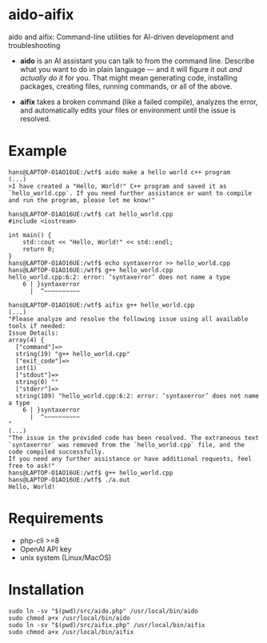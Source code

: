 # aido-aifix
aido and aifix: Command-line utilities for AI-driven development and troubleshooting

- **aido** is an AI assistant you can talk to from the command line. Describe what you want to do in plain language — and it will figure it out *and actually do it* for you. That might mean generating code, installing packages, creating files, running commands, or all of the above.
  
- **aifix** takes a broken command (like a failed compile), analyzes the error, and automatically edits your files or environment until the issue is resolved.
# Example
```
hans@LAPTOP-O1AO16UE:/wtf$ aido make a hello world c++ program
(...)
>I have created a "Hello, World!" C++ program and saved it as `hello_world.cpp`. If you need further assistance or want to compile and run the program, please let me know!"

hans@LAPTOP-O1AO16UE:/wtf$ cat hello_world.cpp 
#include <iostream>

int main() {
    std::cout << "Hello, World!" << std::endl;
    return 0;
}
hans@LAPTOP-O1AO16UE:/wtf$ echo syntaxerror >> hello_world.cpp 
hans@LAPTOP-O1AO16UE:/wtf$ g++ hello_world.cpp 
hello_world.cpp:6:2: error: ‘syntaxerror’ does not name a type
    6 | }syntaxerror
      |  ^~~~~~~~~~~

hans@LAPTOP-O1AO16UE:/wtf$ aifix g++ hello_world.cpp 
(...)
"Please analyze and resolve the following issue using all available tools if needed:
Issue Details:
array(4) {
  ["command"]=>
  string(19) "g++ hello_world.cpp"
  ["exit_code"]=>
  int(1)
  ["stdout"]=>
  string(0) ""
  ["stderr"]=>
  string(109) "hello_world.cpp:6:2: error: ‘syntaxerror’ does not name a type
    6 | }syntaxerror
      |  ^~~~~~~~~~~
"
(...)
"The issue in the provided code has been resolved. The extraneous text `syntaxerror` was removed from the `hello_world.cpp` file, and the code compiled successfully.
If you need any further assistance or have additional requests, feel free to ask!"
hans@LAPTOP-O1AO16UE:/wtf$ g++ hello_world.cpp 
hans@LAPTOP-O1AO16UE:/wtf$ ./a.out 
Hello, World!
```

# Requirements
- php-cli >=8
- OpenAI API key
- unix system (Linux/MacOS)
# Installation
```
sudo ln -sv "$(pwd)/src/aido.php" /usr/local/bin/aido
sudo chmod a+x /usr/local/bin/aido
sudo ln -sv "$(pwd)/src/aifix.php" /usr/local/bin/aifix
sudo chmod a+x /usr/local/bin/aifix
```
